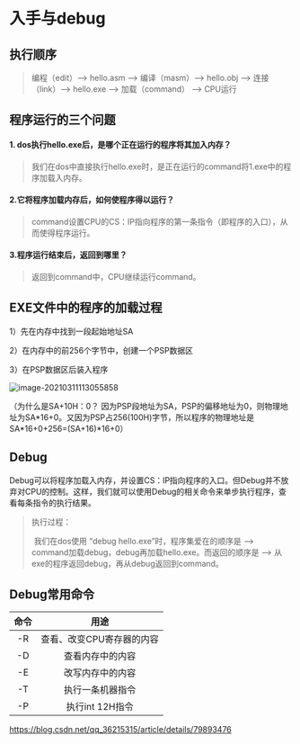 # 入手与debug



## 执行顺序

> 编程（edit）—> hello.asm —> 编译（masm）—> hello.obj —> 连接（link）—> hello.exe —> 加载（command） —> CPU运行



## 程序运行的三个问题

#### 1. dos执行hello.exe后，是哪个正在运行的程序将其加入内存？

> 我们在dos中直接执行hello.exe时，是正在运行的command将1.exe中的程序加载入内存。

#### 2.它将程序加载内存后，如何使程序得以运行？

> command设置CPU的CS：IP指向程序的第一条指令（即程序的入口），从而使得程序运行。

#### 3.程序运行结束后，返回到哪里？

> 返回到command中，CPU继续运行command。





## EXE文件中的程序的加载过程

1）先在内存中找到一段起始地址SA

2）在内存中的前256个字节中，创建一个PSP数据区

3）在PSP数据区后装入程序

![image-20210311113055858](image/image-20210311113055858.png)

（为什么是SA+10H：0？   因为PSP段地址为SA，PSP的偏移地址为0，则物理地址为SA\*16+0。又因为PSP占256(100H)字节，所以程序的物理地址是SA\*16+0+256=(SA+16)*16+0）



## Debug

Debug可以将程序加载入内存，并设置CS：IP指向程序的入口。但Debug并不放弃对CPU的控制。这样，我们就可以使用Debug的相关命令来单步执行程序，查看每条指令的执行结果。



> 执行过程：
>
> ​			我们在dos使用 “debug hello.exe”时，程序集爱在的顺序是 ——> command加载debug，debug再加载hello.exe。而返回的顺序是 ——> 从exe的程序返回debug，再从debug返回到command。 



## Debug常用命令

| 命令 |           用途            |
| :--: | :-----------------------: |
|  -R  | 查看、改变CPU寄存器的内容 |
|  -D  |     查看内存中的内容      |
|  -E  |     改写内存中的内容      |
|  -T  |     执行一条机器指令      |
|  -P  |      执行int 12H指令      |



https://blog.csdn.net/qq_36215315/article/details/79893476